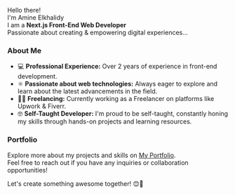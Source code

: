 Hello there!   
I'm Amine Elkhalidy   
I am a **Next.js Front-End Web Developer**   
Passionate about creating & empowering digital experiences...

### About Me
- 💻 **Professional Experience:** Over 2 years of experience in front-end development.
- ⚛️ **Passionate about web technologies:** Always eager to explore and learn about the latest advancements in the field.
- 👨‍💻 **Freelancing:** Currently working as a Freelancer on platforms like Upwork & Fiverr.
- 🤓 **Self-Taught Developer:** I'm proud to be self-taught, constantly honing my skills through hands-on projects and learning resources.

### Portfolio
Explore more about my projects and skills on [My Portfolio](https://www.amineelkhalidy.com).   
Feel free to reach out if you have any inquiries or collaboration opportunities!

Let's create something awesome together! 😊🚀

   




